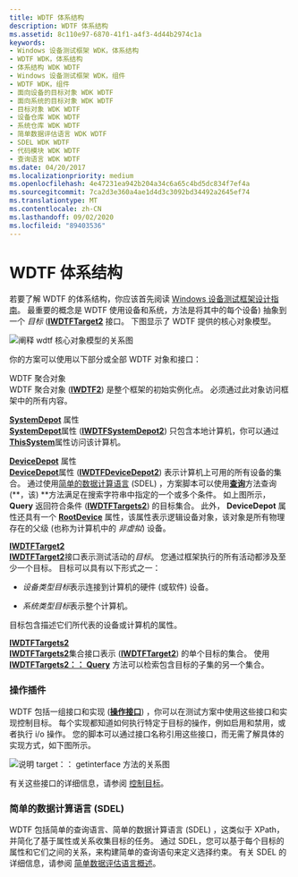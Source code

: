 ```yaml
---
title: WDTF 体系结构
description: WDTF 体系结构
ms.assetid: 8c110e97-6870-41f1-a4f3-4d44b2974c1a
keywords:
- Windows 设备测试框架 WDK，体系结构
- WDTF WDK，体系结构
- 体系结构 WDK WDTF
- Windows 设备测试框架 WDK，组件
- WDTF WDK，组件
- 面向设备的目标对象 WDK WDTF
- 面向系统的目标对象 WDK WDTF
- 目标对象 WDK WDTF
- 设备仓库 WDK WDTF
- 系统仓库 WDK WDTF
- 简单数据评估语言 WDK WDTF
- SDEL WDK WDTF
- 代码模块 WDK WDTF
- 查询语言 WDK WDTF
ms.date: 04/20/2017
ms.localizationpriority: medium
ms.openlocfilehash: 4e47231ea942b204a34c6a65c4bd5dc834f7ef4a
ms.sourcegitcommit: 7ca2d3e360a4ae1d4d3c3092bd34492a2645ef74
ms.translationtype: MT
ms.contentlocale: zh-CN
ms.lasthandoff: 09/02/2020
ms.locfileid: "89403536"
---
```

# <a name="wdtf-architecture"></a>WDTF 体系结构


若要了解 WDTF 的体系结构，你应该首先阅读 [Windows 设备测试框架设计指南](wdtf-overview.md)。 最重要的概念是 WDTF 使用设备和系统，方法是将其中的每个设备) 抽象到一个 *目标* ([**IWDTFTarget2**](/windows-hardware/drivers/ddi/wdtf/nn-wdtf-iwdtftarget2) 接口。 下图显示了 WDTF 提供的核心对象模型。

![阐释 wdtf 核心对象模型的关系图](images/wdtf-objectmodel.gif)

你的方案可以使用以下部分或全部 WDTF 对象和接口：

<a href="" id="wdtf-aggregation-object"></a>WDTF 聚合对象  
WDTF 聚合对象 ([**IWDTF2**](/windows-hardware/drivers/ddi/index)) 是整个框架的初始实例化点。 必须通过此对象访问框架中的所有内容。

<a href="" id="systemdepot-property"></a>[**SystemDepot**](/windows-hardware/drivers/ddi/wdtf/nf-wdtf-iwdtf2-get_systemdepot) 属性  
[**SystemDepot**](/windows-hardware/drivers/ddi/wdtf/nf-wdtf-iwdtf2-get_systemdepot)属性 ([**IWDTFSystemDepot2**](/windows-hardware/drivers/ddi/wdtf/nn-wdtf-iwdtfsystemdepot2)) 只包含本地计算机，你可以通过[**ThisSystem**](/windows-hardware/drivers/ddi/wdtf/nf-wdtf-iwdtfsystemdepot2-get_thissystem)属性访问该计算机。

<a href="" id="devicedepot-property"></a>[**DeviceDepot**](/windows-hardware/drivers/ddi/wdtf/nf-wdtf-iwdtf2-get_devicedepot) 属性  
[**DeviceDepot**](/windows-hardware/drivers/ddi/wdtf/nf-wdtf-iwdtf2-get_devicedepot)属性 ([**IWDTFDeviceDepot2**](/windows-hardware/drivers/ddi/wdtf/nn-wdtf-iwdtfdevicedepot2)) 表示计算机上可用的所有设备的集合。 通过使用[简单的数据计算语言](simple-data-evaluation-language-overview.md) (SDEL) ，方案脚本可以使用[**查询**](/windows-hardware/drivers/ddi/wdtf/nf-wdtf-iwdtftargets2-query)方法查询 (**，该) **方法满足在搜索字符串中指定的一个或多个条件。 如上图所示， **Query** 返回符合条件 ([**IWDTFTargets2**](/windows-hardware/drivers/ddi/wdtf/nn-wdtf-iwdtftargets2)) 的目标集合。 此外， **DeviceDepot** 属性还具有一个 [**RootDevice**](/windows-hardware/drivers/ddi/wdtf/nf-wdtf-iwdtfdevicedepot2-get_rootdevice) 属性，该属性表示逻辑设备对象，该对象是所有物理存在的父级 (也称为计算机中的 *非虚拟*) 设备。

<a href="" id="iwdtftarget2"></a>[**IWDTFTarget2**](/windows-hardware/drivers/ddi/wdtf/nn-wdtf-iwdtftarget2)  
[**IWDTFTarget2**](/windows-hardware/drivers/ddi/wdtf/nn-wdtf-iwdtftarget2)接口表示测试活动的*目标*。 您通过框架执行的所有活动都涉及至少一个目标。 目标可以具有以下形式之一：

-   *设备类型目标*表示连接到计算机的硬件 (或软件) 设备。

-   *系统类型目标*表示整个计算机。

目标包含描述它们所代表的设备或计算机的属性。

<a href="" id="iwdtftargets2"></a>[**IWDTFTargets2**](/windows-hardware/drivers/ddi/wdtf/nn-wdtf-iwdtftargets2)  
[**IWDTFTargets2**](/windows-hardware/drivers/ddi/wdtf/nn-wdtf-iwdtftargets2)集合接口表示 ([**IWDTFTarget2**](/windows-hardware/drivers/ddi/wdtf/nn-wdtf-iwdtftarget2)) 的单个目标的集合。 使用 [**IWDTFTargets2：： Query**](/windows-hardware/drivers/ddi/wdtf/nf-wdtf-iwdtftargets2-query) 方法可以检索包含目标的子集的另一个集合。

### <a name="action-plug-ins"></a>操作插件

WDTF 包括一组接口和实现 ([**操作接口**](/windows-hardware/drivers/ddi/index)) ，你可以在测试方案中使用这些接口和实现控制目标。 每个实现都知道如何执行特定于目标的操作，例如启用和禁用，或者执行 i/o 操作。 您的脚本可以通过接口名称引用这些接口，而无需了解具体的实现方式，如下图所示。

![说明 target：： getinterface 方法的关系图](images/wdtf-getinterface.gif)

有关这些接口的详细信息，请参阅 [控制目标](controlling-targets.md)。

### <a name="simple-data-evaluation-language-sdel"></a>简单的数据计算语言 (SDEL) 

WDTF 包括简单的查询语言、简单的数据计算语言 (SDEL) ，这类似于 XPath，并简化了基于属性或关系收集目标的任务。 通过 SDEL，您可以基于每个目标的属性和它们之间的关系，来构建简单的查询语句来定义选择约束。 有关 SDEL 的详细信息，请参阅 [简单数据评估语言概述](simple-data-evaluation-language-overview.md)。

 

